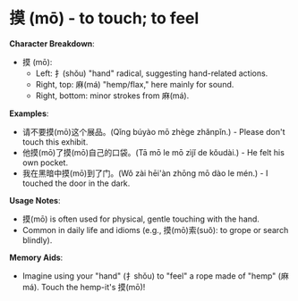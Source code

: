 # **摸 (mō) - to touch; to feel**

**Character Breakdown**:  
- 摸 (mō):
  - Left: 扌(shǒu) "hand" radical, suggesting hand-related actions.
  - Right, top: 麻(má) "hemp/flax," here mainly for sound.
  - Right, bottom: minor strokes from 麻(má).

**Examples**:  
- 请不要摸(mō)这个展品。(Qǐng búyào mō zhège zhǎnpǐn.) - Please don't touch this exhibit.  
- 他摸(mō)了摸(mō)自己的口袋。(Tā mō le mō zìjǐ de kǒudài.) - He felt his own pocket.  
- 我在黑暗中摸(mō)到了门。(Wǒ zài hēi'àn zhōng mō dào le mén.) - I touched the door in the dark.

**Usage Notes**:  
- 摸(mō) is often used for physical, gentle touching with the hand.  
- Common in daily life and idioms (e.g., 摸(mō)索(suǒ): to grope or search blindly).

**Memory Aids**:  
- Imagine using your "hand" (扌shǒu) to "feel" a rope made of "hemp" (麻má). Touch the hemp-it's 摸(mō)!